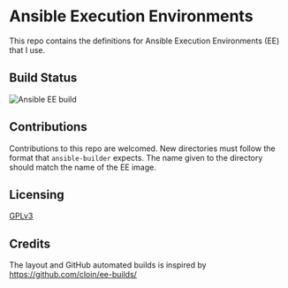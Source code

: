 # Ansible Execution Environments

This repo contains the definitions for Ansible Execution Environments (EE) that
I use.

## Build Status

![Ansible EE build](https://github.com/branic/ansible-ee/actions/workflows/ansible-ee-build.yml/badge.svg)

## Contributions

Contributions to this repo are welcomed. New directories must follow the format
that `ansible-builder` expects.
The name given to the directory should match the name of the EE image.

## Licensing

[GPLv3](./LICENSE)

## Credits

The layout and GitHub automated builds is inspired by
<https://github.com/cloin/ee-builds/>
